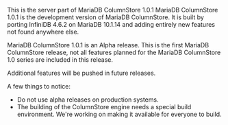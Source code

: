 This is the server part of MariaDB ColumnStore 1.0.1
MariaDB ColumnStore 1.0.1 is the development version of MariaDB ColumnStore. 
It is built by porting InfiniDB 4.6.2 on MariaDB 10.1.14 and adding entirely 
new features not found anywhere else.

MariaDB ColumnStore 1.0.1 is an Alpha release. This is the first MariaDB 
ColumnStore release, not all features planned for the MariaDB ColumnStore 1.0 
series are included in this release. 

Additional features will be pushed in future releases. 

A few things to notice:
- Do not use alpha releases on production systems.
- The building of the ColumnStore engine needs a special build environment. We're working on making it available for everyone to build.
